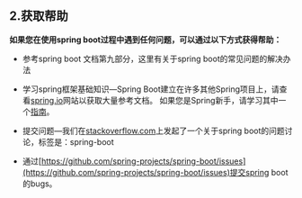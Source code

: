 ## 2.获取帮助

**如果您在使用spring boot过程中遇到任何问题，可以通过以下方式获得帮助：**

* 参考spring boot 文档第九部分，这里有关于spring boot的常见问题的解决办法
* 学习spring框架基础知识—Spring Boot建立在许多其他Spring项目上，请查看[spring.io](https://spring.io/)网站以获取大量参考文档。 如果您是Spring新手，请学习其中一个[指南](https://spring.io/guides)。

* 提交问题—我们在[stackoverflow.com](http://stackoverflow.com/)上发起了一个关于spring boot的问题讨论，标签是：spring-boot
* 通过[https://github.com/spring-projects/spring-boot/issues](https://github.com/spring-projects/spring-boot/issues)提交spring boot的bugs。



